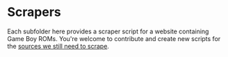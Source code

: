 # Scrapers

Each subfolder here provides a scraper script for a website containing Game Boy ROMs.
You're welcome to contribute and create new scripts for the [sources we still need to scrape](https://github.com/gbdev/database/issues?q=is%3Aopen+is%3Aissue+label%3Asource).
